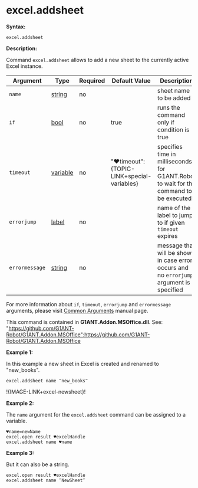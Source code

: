 # excel.addsheet

**Syntax:**

```G1ANT
excel.addsheet

```

**Description:**

Command `excel.addsheet` allows to add a new sheet to the currently active Excel instance.

| Argument | Type | Required | Default Value | Description |
| -------- | ---- | -------- | ------------- | ----------- |
|`name`| [string](https://github.com/G1ANT-Robot/G1ANT.Manual/blob/master/G1ANT-Language/Structures/bool.md) | no |  | sheet name to be added |
|`if`| [bool](https://github.com/G1ANT-Robot/G1ANT.Manual/blob/master/G1ANT-Language/Structures/bool.md) | no | true | runs the command only if condition is true |
|`timeout`| [variable](https://github.com/G1ANT-Robot/G1ANT.Manual/blob/master/G1ANT-Language/Special-Characters/variable.md) | no | "♥timeout":{TOPIC-LINK+special-variables} | specifies time in milliseconds for G1ANT.Robot to wait for the command to be executed |
|`errorjump` | [label](https://github.com/G1ANT-Robot/G1ANT.Manual/blob/master/G1ANT-Language/Structures/bool.md) | no |  | name of the label to jump to if given `timeout` expires |
|`errormessage`| [string](https://github.com/G1ANT-Robot/G1ANT.Manual/blob/master/G1ANT-Language/Structures/bool.md) | no |  | message that will be shown in case error occurs and no `errorjump` argument is specified |

For more information about `if`, `timeout`, `errorjump` and `errormessage` arguments, please visit [Common Arguments](https://github.com/G1ANT-Robot/G1ANT.Manual/blob/master/G1ANT-Language/Common-Arguments.md)  manual page.

This command is contained in **G1ANT.Addon.MSOffice.dll**.
See: "https://github.com/G1ANT-Robot/G1ANT.Addon.MSOffice":https://github.com/G1ANT-Robot/G1ANT.Addon.MSOffice

**Example 1:**

In this example a new sheet in Excel is created and renamed to "new_books".

```G1ANT
excel.addsheet name ‴new_books‴

```

!{IMAGE-LINK+excel-newsheet}! 

**Example 2:**

The `name` argument for the `excel.addsheet` command can be assigned to a variable.

```G1ANT
♥name=newName
excel.open result ♥excelHandle
excel.addsheet name ♥name

```

**Example 3:**

But it can also be a string.

```G1ANT
excel.open result ♥excelHandle
excel.addsheet name ‴NewSheet‴

```